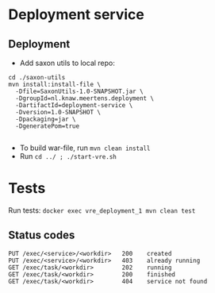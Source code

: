 Deployment service
===

Deployment
---

- Add saxon utils to local repo:
```
cd ./saxon-utils
mvn install:install-file \
  -Dfile=SaxonUtils-1.0-SNAPSHOT.jar \
  -DgroupId=nl.knaw.meertens.deployment \
  -DartifactId=deployment-service \
  -Dversion=1.0-SNAPSHOT \
  -Dpackaging=jar \
  -DgeneratePom=true
  
```
- To build war-file, run `mvn clean install`
- Run `cd ../ ; ./start-vre.sh`

Tests
===
Run tests: `docker exec vre_deployment_1 mvn clean test`

Status codes
---
```
PUT /exec/<service>/<workdir>   200    created
PUT /exec/<service>/<workdir>   403    already running
GET /exec/task/<workdir>        202    running
GET /exec/task/<workdir>        200    finished
GET /exec/task/<workdir>        404    service not found
```